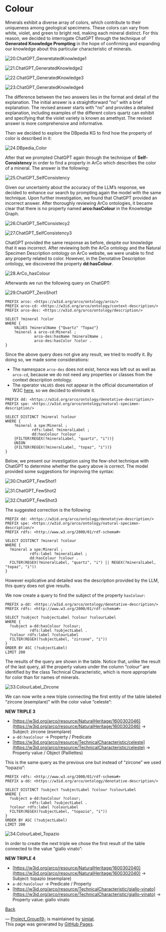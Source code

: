 # Colour

Minerals exhibit a diverse array of colors, which contribute to their uniqueness among geological specimens. These colors can vary from white, violet, and green to bright red, making each mineral distinct. For this reason, we decided to interrogate ChatGPT through the technique of **Generated Knowledge Prompting** in the hope of confirming and expanding our knowledge about this particular characteristic of minerals.

![20.ChatGPT_GeneretatedKnowledge1](https://github.com/simiat/Project_Group19/blob/master/immagini_markdown/20.ChatGPT_GeneretatedKnowledge1.png)

![21.ChatGPT_GeneratedKnowledge2](https://github.com/simiat/Project_Group19/blob/master/immagini_markdown/21.ChatGPT_GeneratedKnowledge2.png)

![22.ChatGPT_GeneratedKnowledge3](https://github.com/simiat/Project_Group19/blob/master/immagini_markdown/22.ChatGPT_GeneratedKnowledge3.png)

![23.ChatGPT_GeneratedKnowledge4](https://github.com/simiat/Project_Group19/blob/master/immagini_markdown/23.ChatGPT_GeneratedKnowledge4.png)

The difference between the two answers lies in the format and detail of the explanation. The initial answer is a straightforward "no" with a brief explanation. The revised answer starts with "no" and provides a detailed explanation, including examples of the different colors quartz can exhibit and specifying that the violet variety is known as amethyst. The revised answer is more comprehensive and informative.

Then we decided to explore the DBpedia KG to find how the property of color is described in it:

![24.DBpedia_Color](https://github.com/simiat/Project_Group19/blob/master/immagini_markdown/24.DBpedia_Color.png)

After that we prompted ChatGPT again through the technique of **Self-Consistency** in order to find a property in ArCo which describes the color of a mineral. The answer is the following:

![25.ChatGPT_SelfConsistency](https://github.com/simiat/Project_Group19/blob/master/immagini_markdown/25.ChatGPT_SelfConsistency.png)

Given our uncertainty about the accuracy of the LLM’s response, we decided to enhance our search by prompting again the model with the same technique. Upon further investigation, we found that ChatGPT provided an incorrect answer. After thoroughly reviewing ArCo ontologies, it became clear that there is no property named **arco:hasColour** in the Knowledge Graph.

![26.ChatGPT_SelfConsistecy2](https://github.com/simiat/Project_Group19/blob/master/immagini_markdown/26.ChatGPT_SelfConsistecy2.png)

![27.ChatGPT_SelfConsistency3](https://github.com/simiat/Project_Group19/blob/master/immagini_markdown/27.ChatGPT_SelfConsistency3.png)

ChatGPT provided the same response as before, despite our knowledge that it was incorrect. After reviewing both the ArCo ontology and the Natural Specimen Description ontology on ArCo website, we were unable to find any property related to color. However, in the Denotative Description ontology, we discovered the property **dd:hasColour**.

![28.ArCo_hasColour](https://github.com/simiat/Project_Group19/blob/master/immagini_markdown/28.ArCo_hasColour.png) 

Afterwards we run the following query on ChatGPT:

![29.ChatGPT_ZeroShot1](https://github.com/simiat/Project_Group19/blob/master/immagini_markdown/29.ChatGPT_ZeroShot1.png)

```sparql
PREFIX arco: <https://w3id.org/arco/ontology/arco/>
PREFIX arco-cd: <https://w3id.org/arco/ontology/context-description/>
PREFIX arco-des: <https://w3id.org/arco/ontology/description/>

SELECT ?mineral ?color
WHERE {
    VALUES ?mineralName {"Quartz" "Topaz"}
    ?mineral a arco-cd:Mineral ;
             arco-des:hasName ?mineralName ;
             arco-des:hasColor ?color .
}
```

Since the above query does not give any result, we tried to modify it. By doing so, we made some considerations:

- The namespace `arco-des` does not exist, hence was left out as well as `arco-cd`, because we do not need any properties or classes from the context description ontology.
- The operator `VALUES` does not appear in the official documentation of W3C [here](https://www.w3.org/TR/rdf-sparql-query/), so we decided to eliminate it.

```sparql
PREFIX dd: <https://w3id.org/arco/ontology/denotative-description/>
PREFIX spe: <https://w3id.org/arco/ontology/natural-specimen-description/>

SELECT DISTINCT ?mineral ?colour
WHERE {
    ?mineral a spe:Mineral ;
            rdfs:label ?mineralLabel ;
            dd:hasColour ?colour .
    {FILTER(REGEX(?mineralLabel, "quartz", "i"))}
    UNION
    {FILTER(REGEX(?mineralLabel, "topaz", "i"))}
}
```

Below, we present our investigation using the few-shot technique with ChatGPT to determine whether the query above is correct. The model provided some suggestions for improving the syntax:

![30.ChatGPT_FewShot1](https://github.com/simiat/Project_Group19/blob/master/immagini_markdown/30.ChatGPT_FewShot1.png) 

![31.ChatGPT_FewShot2](https://github.com/simiat/Project_Group19/blob/master/immagini_markdown/31.ChatGPT_FewShot2.png) 

![32.ChatGPT_FewShot3](https://github.com/simiat/Project_Group19/blob/master/immagini_markdown/32.ChatGPT_FewShot3.png)

The suggested correction is the following:

```sparql
PREFIX dd: <https://w3id.org/arco/ontology/denotative-description/>
PREFIX spe: <https://w3id.org/arco/ontology/natural-specimen-description/>
PREFIX rdfs: <http://www.w3.org/2000/01/rdf-schema#>

SELECT DISTINCT ?mineral ?colour
WHERE {
  ?mineral a spe:Mineral ;
           rdfs:label ?mineralLabel ;
           dd:hasColour ?colour .
  FILTER(REGEX(?mineralLabel, "quartz", "i") || REGEX(?mineralLabel, "topaz", "i"))
}
```

However explicative and detailed was the description provided by the LLM, this query does not give results.

We now create a query to find the subject of the property `hasColour`:

```sparql
PREFIX a-dd: <https://w3id.org/arco/ontology/denotative-description/>
PREFIX rdfs: <http://www.w3.org/2000/01/rdf-schema#>

SELECT ?subject ?subjectLabel ?colour ?colourLabel
WHERE {
  ?subject a-dd:hasColour ?colour;
           rdfs:label ?subjectLabel .
  ?colour rdfs:label ?colourLabel
  FILTER(REGEX(?subjectLabel, "zircone", "i"))
}
ORDER BY ASC (?subjectLabel)
LIMIT 200
```

The results of the query are shown in the table. Notice that, unlike the result of the last query, all the property values under the column “colour” are identified by the class Technical Characteristic, which is more appropriate for color than for names of minerals.

![33.ColourLabel_Zircone](https://github.com/simiat/Project_Group19/blob/master/immagini_markdown/33.ColourLabel_Zircone.png)

We can now write a new triple connecting the first entity of the table labeled “zircone (esemplare)” with the color value “celeste”:

**NEW TRIPLE 3**

- [https://w3id.org/arco/resource/NaturalHeritage/1600302046](https://w3id.org/arco/resource/NaturalHeritage/1600302046) → Subject: zircone (esemplare)
- `a-dd:hasColour` → Property / Predicate
- [https://w3id.org/arco/resource/TechnicalCharacteristic/celeste](https://w3id.org/arco/resource/TechnicalCharacteristic/celeste) → Property value / Object (Paillettes)

This is the same query as the previous one but instead of “zircone” we used “topazio”:

```sparql
PREFIX rdfs: <http://www.w3.org/2000/01/rdf-schema#>
PREFIX a-dd: <https://w3id.org/arco/ontology/denotative-description/>

SELECT DISTINCT ?subject ?subjectLabel ?colour ?colourLabel
WHERE {
  ?subject a-dd:hasColour ?colour;
           rdfs:label ?subjectLabel .
  ?colour rdfs:label ?colourLabel
  FILTER(REGEX(?subjectLabel, "topazio", "i"))
}
ORDER BY ASC (?subjectLabel)
LIMIT 200
```
![34.ColourLabel_Topazio](https://github.com/simiat/Project_Group19/blob/master/immagini_markdown/34.ColourLabel_Topazio.png)

In order to create the next triple we chose the first result of the table connected to the value “giallo vinato”:

**NEW TRIPLE 4**

- [https://w3id.org/arco/resource/NaturalHeritage/1600302040](https://w3id.org/arco/resource/NaturalHeritage/1600302040) → Subject: topazio (esemplare)
- `a-dd:hasColour` → Predicate / Property
- [https://w3id.org/arco/resource/TechnicalCharacteristic/giallo-vinato](https://w3id.org/arco/resource/TechnicalCharacteristic/giallo-vinato) → Property value: giallo vinato

[Back](./)

—
<span class="site-footer-owner">
[Project_Group19-](https://github.com/simiat/project-site-) is maintained by [simiat](https://github.com/simiat).
</span>  
<span class="site-footer-credits">
This page was generated by [GitHub Pages](https://pages.github.com).
</span>
